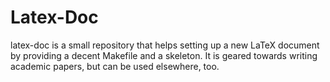 # Latex-Doc

latex-doc is a small repository that helps setting up a new LaTeX document by providing a decent Makefile and a skeleton.  It is geared towards writing academic papers, but can be used elsewhere, too.
